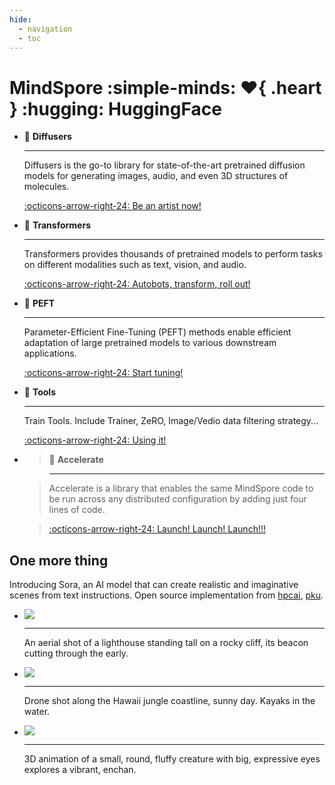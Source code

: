 ```yaml
---
hide:
  - navigation
  - toc
---
```


# MindSpore :simple-minds: :heart:{ .heart } :hugging: HuggingFace

<div class="grid cards" markdown>

-   :firecracker: __Diffusers__

    ---

    Diffusers is the go-to library for state-of-the-art pretrained diffusion models for generating images, audio, and even 3D structures of molecules.

    [:octicons-arrow-right-24: Be an artist now!](diffusers/index.md)

-   🤗 __Transformers__

    ---

    Transformers provides thousands of pretrained models to perform tasks on different modalities such as text, vision, and audio.

    [:octicons-arrow-right-24: Autobots, transform, roll out!](transformers/index.md)

-   🤗 __PEFT__

    ---

    Parameter-Efficient Fine-Tuning (PEFT) methods enable efficient adaptation of large pretrained models to various downstream applications.

    [:octicons-arrow-right-24: Start tuning!](peft/index.md)

-   :star2: __Tools__

    ---

    Train Tools. Include Trainer, ZeRO, Image/Vedio data filtering strategy...

    [:octicons-arrow-right-24: Using it!](tools/zero.md)

-   > :rocket: __Accelerate__

    > ---

    > Accelerate is a library that enables the same MindSpore code to be run across any distributed configuration by adding just four lines of code.

    > [:octicons-arrow-right-24: Launch! Launch! Launch!!!](accelerate/index.md)

</div>

## One more thing

Introducing Sora, an AI model that can create realistic and imaginative scenes from text instructions. Open source implementation from
[hpcai](https://github.com/mindspore-lab/mindone/tree/master/examples/opensora_hpcai), [pku](https://github.com/mindspore-lab/mindone/tree/master/examples/opensora_pku).

<div class="grid cards" markdown>

-   ![](https://github.com/wtomin/mindone-assets/blob/main/opensora_pku/v1.1/t2v/f221/An%20aerial%20shot%20of%20a%20lighthouse%20standing%20tall%20on%20a%20rocky%20cliff,%20its%20beacon%20cutting%20through%20the%20early%20.gif?raw=true)

    ---

    An aerial shot of a lighthouse standing tall on a rocky cliff, its beacon cutting through the early.

-   ![](https://github.com/wtomin/mindone-assets/raw/main/opensora_pku/v1.1/t2v/f221/Drone%20shot%20along%20the%20Hawaii%20jungle%20coastline%2C%20sunny%20day.%20Kayaks%20in%20the%20water.gif?raw=true)

    ---

    Drone shot along the Hawaii jungle coastline, sunny day. Kayaks in the water.

-   ![](https://github.com/wtomin/mindone-assets/blob/main/opensora_pku/v1.1/t2v/f65/0-3D%20animation%20of%20a%20small,%20round,%20fluffy%20creature%20with%20big,%20expressive%20eyes%20explores%20a%20vibrant,%20enchan.gif?raw=true)

    ---

    3D animation of a small, round, fluffy creature with big, expressive eyes explores a vibrant, enchan.

</div>
